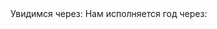 <html lang="en-US">
    <title> СКУЧАШКИ </title>
<head>
    <meta charset="UTF-8">
    <meta name="viewport" content="width=device-width, initial-scale=1">
    <script>
        let d = new Date();
        alert("Чтобы не забывала, что я тебя люблю! Сейчас время: " + d);
    </script>
  <text> Увидимся через: </text><script src="//megatimer.ru/get/d17f6aa122657cfa66d7cd7ed845bc45.js"></script>
  <text> Нам исполняется год через: </text><script src="//megatimer.ru/get/f6bac5de0aec31d9d8717da7bf9fa227.js"></script>
</head>
</html>
